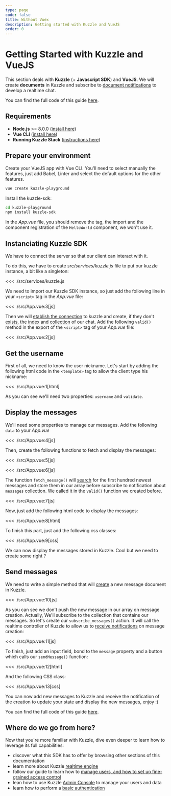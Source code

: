```yaml
---
type: page
code: false
title: Without Vuex
description: Getting started with Kuzzle and VueJS
order: 0
---
```



# Getting Started with Kuzzle and VueJS

This section deals with **Kuzzle** (+ **Javascript SDK**) and **VueJS**. We will create **documents** in Kuzzle and subscribe to [document notifications](/sdk/js/6/essentials/realtime-notifications/#document-messages) to develop a realtime chat.

You can find the full code of this guide [here](https://github.com/kuzzleio/sdk-javascript/tree/6-dev/doc/6/getting-started/vuejs/without-vuex).

## Requirements

- **Node.js** >= 8.0.0 ([install here](https://nodejs.org/en/download/))
- **Vue CLI** ([install here](https://cli.vuejs.org/guide/installation.html))
- **Running Kuzzle Stack** ([instructions here](/core/1/guides/getting-started/running-kuzzle/))

## Prepare your environment

Create your VueJS app with Vue CLI. You'll need to select manually the features,
just add Babel, Linter and select the default options for the other features. 
```bash
vue create kuzzle-playground
```

Install the kuzzle-sdk: 
```bash
cd kuzzle-playground
npm install kuzzle-sdk
```

In the _App.vue_ file, you should remove the tag, the import and the component registration of the `HelloWorld` component, we won't use it.

## Instanciating Kuzzle SDK

We have to connect the server so that our client can interact with it.

To do this, we have to create _src/services/kuzzle.js_ file to put our kuzzle instance, a bit like a singleton:

<<< ./src/services/kuzzle.js

We need to import our Kuzzle SDK instance, so just add the following line in your `<script>` tag in the _App.vue_ file: 

<<< ./src/App.vue:3[js]

Then we will [etablish the connection](/sdk/js/6/core-classes/kuzzle/connect/) to kuzzle and create, if they don't [exists](sdk/js/6/controllers/index/exists/), the [index](sdk/js/6/controllers/index/create/) and [collection](sdk/js/6/controllers/collection/create/) of our chat. 
Add the following `valid()` method in the export of the `<script>` tag of your _App.vue_ file:

<<< ./src/App.vue:2[js]

## Get the username
First of all, we need to know the user nickname. Let's start by adding the following html code in the `<template>` tag to allow the client type his nickname:

<<< ./src/App.vue:1[html]

As you can see we'll need two properties: `username` and `validate`.


## Display the messages

We'll need some properties to manage our messages. Add the following `data` to your _App.vue_

<<< ./src/App.vue:4[js]

Then, create the following functions to fetch and display the messages: 

<<< ./src/App.vue:5[js]

<<< ./src/App.vue:6[js]

The function `fetch_message()` will [search](/sdk/js/6/controllers/document/search/) for the first hundred newest messages and store them in our array before subscribe to notification about `messages` collection. We called it in the `valid()` function we created before.

<<< ./src/App.vue:7[js]

Now, just add the following html code to display the messages:

<<< ./src/App.vue:8[html]

To finish this part, just add the following css classes:

<<< ./src/App.vue:9[css]

We can now display the messages stored in Kuzzle. Cool but we need to create some right ?

## Send messages

We need to write a simple method that will [create](/sdk/js/6/controllers/document/create/) a new message document in Kuzzle.

<<< ./src/App.vue:10[js]

As you can see we don't push the new message in our array on message creation.
Actually, We'll subscribe to the collection that contains our messages.
So let's create our `subscribe_messages()` action. It will call the realtime controller of Kuzzle to allow us to [receive notifications](/sdk/js/6/controllers/realtime/subscribe/) on message creation:

<<< ./src/App.vue:11[js]

To finish, just add an input field, bond to the `message` property and a button which calls our `sendMessage()` function:

<<< ./src/App.vue:12[html]

And the following CSS class: 

<<< ./src/App.vue:13[css]

You can now add new messages to Kuzzle and receive the notification of the creation to update your state and display the new messages, enjoy :)

You can find the full code of this guide [here](https://github.com/kuzzleio/sdk-javascript/tree/6-dev/doc/6/getting-started/vuejs/without-vuex).

## Where do we go from here?

Now that you're more familiar with Kuzzle, dive even deeper to learn how to leverage its full capabilities:

- discover what this SDK has to offer by browsing other sections of this documentation
- learn more about Kuzzle [realtime engine](/core/1/guides/essentials/real-time/)
- follow our guide to learn how to [manage users, and how to set up fine-grained access control](/core/1/guides/essentials/security/)
- lean how to use Kuzzle [Admin Console](/core/1/guides/essentials/admin-console/) to manage your users and data
- learn how to perform a [basic authentication](/sdk/js/6/controllers/auth/login)
